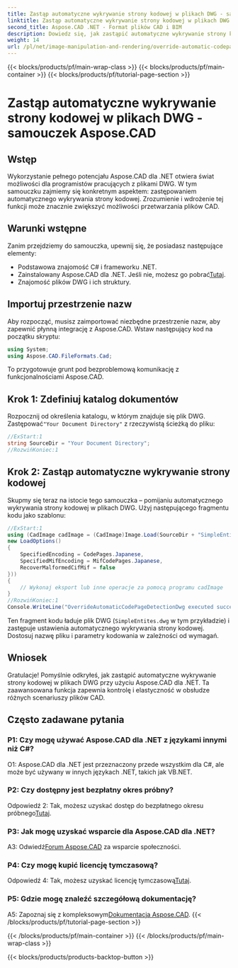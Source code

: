 ```yaml
---
title: Zastąp automatyczne wykrywanie strony kodowej w plikach DWG - samouczek Aspose.CAD
linktitle: Zastąp automatyczne wykrywanie strony kodowej w plikach DWG
second_title: Aspose.CAD .NET - Format plików CAD i BIM
description: Dowiedz się, jak zastąpić automatyczne wykrywanie strony kodowej w plikach DWG przy użyciu Aspose.CAD dla .NET. Bez wysiłku zwiększ możliwości przetwarzania plików CAD.
weight: 14
url: /pl/net/image-manipulation-and-rendering/override-automatic-codepage-detection-in-dwg/
---
```


{{< blocks/products/pf/main-wrap-class >}}
{{< blocks/products/pf/main-container >}}
{{< blocks/products/pf/tutorial-page-section >}}

# Zastąp automatyczne wykrywanie strony kodowej w plikach DWG - samouczek Aspose.CAD

## Wstęp

Wykorzystanie pełnego potencjału Aspose.CAD dla .NET otwiera świat możliwości dla programistów pracujących z plikami DWG. W tym samouczku zajmiemy się konkretnym aspektem: zastępowaniem automatycznego wykrywania strony kodowej. Zrozumienie i wdrożenie tej funkcji może znacznie zwiększyć możliwości przetwarzania plików CAD.

## Warunki wstępne

Zanim przejdziemy do samouczka, upewnij się, że posiadasz następujące elementy:

- Podstawowa znajomość C# i frameworku .NET.
-  Zainstalowany Aspose.CAD dla .NET. Jeśli nie, możesz go pobrać[Tutaj](https://releases.aspose.com/cad/net/).
- Znajomość plików DWG i ich struktury.

## Importuj przestrzenie nazw

Aby rozpocząć, musisz zaimportować niezbędne przestrzenie nazw, aby zapewnić płynną integrację z Aspose.CAD. Wstaw następujący kod na początku skryptu:

```csharp
using System;
using Aspose.CAD.FileFormats.Cad;
```

To przygotowuje grunt pod bezproblemową komunikację z funkcjonalnościami Aspose.CAD.

## Krok 1: Zdefiniuj katalog dokumentów

 Rozpocznij od określenia katalogu, w którym znajduje się plik DWG. Zastępować`"Your Document Directory"` z rzeczywistą ścieżką do pliku:

```csharp
//ExStart:1
string SourceDir = "Your Document Directory";
//RozwińKoniec:1
```

## Krok 2: Zastąp automatyczne wykrywanie strony kodowej

Skupmy się teraz na istocie tego samouczka – pomijaniu automatycznego wykrywania strony kodowej w plikach DWG. Użyj następującego fragmentu kodu jako szablonu:

```csharp
//ExStart:1
using (CadImage cadImage = (CadImage)Image.Load(SourceDir + "SimpleEntites.dwg",
new LoadOptions()
{
	SpecifiedEncoding = CodePages.Japanese,
	SpecifiedMifEncoding = MifCodePages.Japanese,
	RecoverMalformedCifMif = false
}))
{
	// Wykonaj eksport lub inne operacje za pomocą programu cadImage
}
//RozwińKoniec:1
Console.WriteLine("OverrideAutomaticCodePageDetectionDwg executed successfully");
```

Ten fragment kodu ładuje plik DWG (`SimpleEntites.dwg` w tym przykładzie) i zastępuje ustawienia automatycznego wykrywania strony kodowej. Dostosuj nazwę pliku i parametry kodowania w zależności od wymagań.

## Wniosek

Gratulacje! Pomyślnie odkryłeś, jak zastąpić automatyczne wykrywanie strony kodowej w plikach DWG przy użyciu Aspose.CAD dla .NET. Ta zaawansowana funkcja zapewnia kontrolę i elastyczność w obsłudze różnych scenariuszy plików CAD.

## Często zadawane pytania

### P1: Czy mogę używać Aspose.CAD dla .NET z językami innymi niż C#?

O1: Aspose.CAD dla .NET jest przeznaczony przede wszystkim dla C#, ale może być używany w innych językach .NET, takich jak VB.NET.

### P2: Czy dostępny jest bezpłatny okres próbny?

 Odpowiedź 2: Tak, możesz uzyskać dostęp do bezpłatnego okresu próbnego[Tutaj](https://releases.aspose.com/).

### P3: Jak mogę uzyskać wsparcie dla Aspose.CAD dla .NET?

 A3: Odwiedź[Forum Aspose.CAD](https://forum.aspose.com/c/cad/19) za wsparcie społeczności.

### P4: Czy mogę kupić licencję tymczasową?

 Odpowiedź 4: Tak, możesz uzyskać licencję tymczasową[Tutaj](https://purchase.aspose.com/temporary-license/).

### P5: Gdzie mogę znaleźć szczegółową dokumentację?

 A5: Zapoznaj się z kompleksowym[Dokumentacja Aspose.CAD](https://reference.aspose.com/cad/net/).
{{< /blocks/products/pf/tutorial-page-section >}}

{{< /blocks/products/pf/main-container >}}
{{< /blocks/products/pf/main-wrap-class >}}

{{< blocks/products/products-backtop-button >}}

